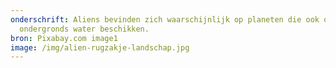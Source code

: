 ```yaml
---
onderschrift: Aliens bevinden zich waarschijnlijk op planeten die ook over
  ondergronds water beschikken.
bron: Pixabay.com image1
image: /img/alien-rugzakje-landschap.jpg
---
```

